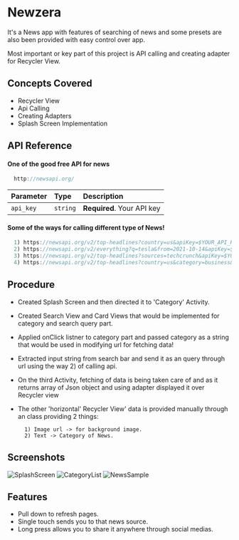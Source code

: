 
# Newzera

It's a News app with features of searching of news and some presets are also been provided with easy control over app.

Most important or key part of this project is API calling and creating adapter for Recycler View.

## Concepts Covered

- Recycler View
- Api Calling 
- Creating Adapters
- Splash Screen Implementation


## API Reference

#### One of the good free API for news

```java
  http://newsapi.org/
```

| Parameter | Type     | Description                |
| :-------- | :------- | :------------------------- |
| `api_key` | `string` | **Required**. Your API key |

#### Some of the ways for calling different type of News!

```java
  1) https://newsapi.org/v2/top-headlines?country=us&apiKey=$YOUR_API_KEY
  2) https://newsapi.org/v2/everything?q=tesla&from=2021-10-14&apiKey=$YOUR_API_KEY
  3) https://newsapi.org/v2/top-headlines?sources=techcrunch&apiKey=$YOUR_API_KEY
  4) https://newsapi.org/v2/top-headlines?country=us&category=business&apiKey=$YOUR_API_KEY 
```




## Procedure

- Created Splash Screen and then directed it to 'Category' Activity.              
- Created Search View and Card Views that would be implemented for category and search query part. 
- Applied onClick listner to category part and passed category as a string that would be used in modifying url for fetching data!      
- Extracted input string from search bar and send it as an query through url using the way 2) of calling api.
- On the third Activity, fetching of data is being taken care of and as it returns array of Json object and using adapter displayed it over Recycler view
- The other 'horizontal' Recycler View' data is provided manually through an class providing 2 things: 
    
        1) Image url -> for background image.
        2) Text -> Category of News.
        
## Screenshots
![SplashScreen](https://user-images.githubusercontent.com/65304599/141692184-17dceb56-5330-4f67-a2c0-71192270d679.jpeg) ![CategoryList](https://user-images.githubusercontent.com/65304599/141692225-36f5fd31-ee8c-4452-90ad-d5a3ffea9ea9.jpeg) ![NewsSample](https://user-images.githubusercontent.com/65304599/141692294-1c5ddc03-0cb9-4553-ba24-708383c4563a.jpeg) 


## Features
- Pull down to refresh pages.
- Single touch sends you to that news source.
- Long press allows you to share it anywhere through social medias.






